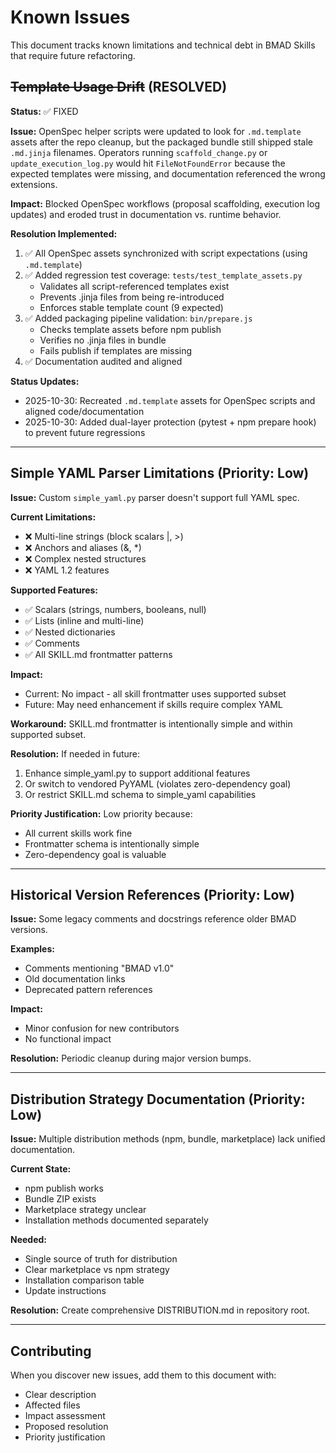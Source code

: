 # Known Issues

This document tracks known limitations and technical debt in BMAD Skills that require future refactoring.

## ~~Template Usage Drift~~ (RESOLVED)

**Status:** ✅ FIXED

**Issue:** OpenSpec helper scripts were updated to look for `.md.template` assets after the repo cleanup, but the packaged bundle
still shipped stale `.md.jinja` filenames. Operators running `scaffold_change.py` or `update_execution_log.py` would hit
`FileNotFoundError` because the expected templates were missing, and documentation referenced the wrong extensions.

**Impact:** Blocked OpenSpec workflows (proposal scaffolding, execution log updates) and eroded trust in documentation vs. runtime
behavior.

**Resolution Implemented:**
1. ✅ All OpenSpec assets synchronized with script expectations (using `.md.template`)
2. ✅ Added regression test coverage: `tests/test_template_assets.py`
   - Validates all script-referenced templates exist
   - Prevents .jinja files from being re-introduced
   - Enforces stable template count (9 expected)
3. ✅ Added packaging pipeline validation: `bin/prepare.js`
   - Checks template assets before npm publish
   - Verifies no .jinja files in bundle
   - Fails publish if templates are missing
4. ✅ Documentation audited and aligned

**Status Updates:**
- 2025-10-30: Recreated `.md.template` assets for OpenSpec scripts and aligned code/documentation
- 2025-10-30: Added dual-layer protection (pytest + npm prepare hook) to prevent future regressions

---

## Simple YAML Parser Limitations (Priority: Low)

**Issue:** Custom `simple_yaml.py` parser doesn't support full YAML spec.

**Current Limitations:**
- ❌ Multi-line strings (block scalars |, >)
- ❌ Anchors and aliases (&, *)
- ❌ Complex nested structures
- ❌ YAML 1.2 features

**Supported Features:**
- ✅ Scalars (strings, numbers, booleans, null)
- ✅ Lists (inline and multi-line)
- ✅ Nested dictionaries
- ✅ Comments
- ✅ All SKILL.md frontmatter patterns

**Impact:**
- Current: No impact - all skill frontmatter uses supported subset
- Future: May need enhancement if skills require complex YAML

**Workaround:**
SKILL.md frontmatter is intentionally simple and within supported subset.

**Resolution:**
If needed in future:
1. Enhance simple_yaml.py to support additional features
2. Or switch to vendored PyYAML (violates zero-dependency goal)
3. Or restrict SKILL.md schema to simple_yaml capabilities

**Priority Justification:**
Low priority because:
- All current skills work fine
- Frontmatter schema is intentionally simple
- Zero-dependency goal is valuable

---

## Historical Version References (Priority: Low)

**Issue:** Some legacy comments and docstrings reference older BMAD versions.

**Examples:**
- Comments mentioning "BMAD v1.0"
- Old documentation links
- Deprecated pattern references

**Impact:**
- Minor confusion for new contributors
- No functional impact

**Resolution:**
Periodic cleanup during major version bumps.

---

## Distribution Strategy Documentation (Priority: Low)

**Issue:** Multiple distribution methods (npm, bundle, marketplace) lack unified documentation.

**Current State:**
- npm publish works
- Bundle ZIP exists
- Marketplace strategy unclear
- Installation methods documented separately

**Needed:**
- Single source of truth for distribution
- Clear marketplace vs npm strategy
- Installation comparison table
- Update instructions

**Resolution:**
Create comprehensive DISTRIBUTION.md in repository root.

---

## Contributing
When you discover new issues, add them to this document with:
- Clear description
- Affected files
- Impact assessment
- Proposed resolution
- Priority justification
